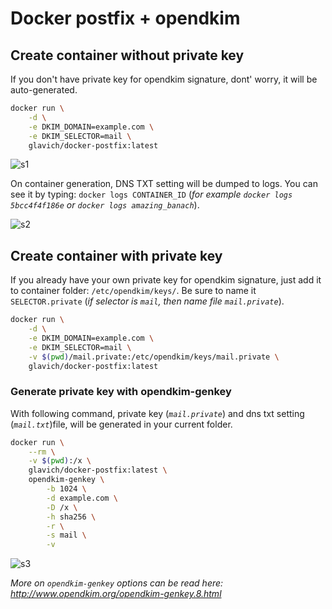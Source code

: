 # Docker postfix + opendkim

## Create container without private key

If you don't have private key for opendkim signature, dont' worry, it will be auto-generated.

```sh
docker run \
	-d \
	-e DKIM_DOMAIN=example.com \
	-e DKIM_SELECTOR=mail \
	glavich/docker-postfix:latest
```

![s1](https://user-images.githubusercontent.com/2729571/37899420-c6ef5bce-30eb-11e8-8caa-551ca1a3af43.gif)

On container generation, DNS TXT setting will be dumped to logs. You can see it by typing: `docker logs CONTAINER_ID` (*for example `docker logs 5bcc4f4f186e` or `docker logs amazing_banach`*).

![s2](https://user-images.githubusercontent.com/2729571/37899471-e288bbaa-30eb-11e8-9005-c6014da04b13.gif)

## Create container with private key

If you already have your own private key for opendkim signature, just add it to container folder: `/etc/opendkim/keys/`. Be sure to name it `SELECTOR.private` (*if selector is `mail`, then name file `mail.private`*).

```sh
docker run \
	-d \
	-e DKIM_DOMAIN=example.com \
	-e DKIM_SELECTOR=mail \
	-v $(pwd)/mail.private:/etc/opendkim/keys/mail.private \
	glavich/docker-postfix:latest
```

### Generate private key with opendkim-genkey

With following command, private key (*`mail.private`*) and dns txt setting (*`mail.txt`*)file, will be generated in your current folder.

```sh
docker run \
	--rm \
	-v $(pwd):/x \
	glavich/docker-postfix:latest \
	opendkim-genkey \
		-b 1024 \
		-d example.com \
		-D /x \
		-h sha256 \
		-r \
		-s mail \
		-v
```

![s3](https://user-images.githubusercontent.com/2729571/37899518-01ff82ac-30ec-11e8-845c-7318753f349d.gif)

*More on `opendkim-genkey` options can be read here: http://www.opendkim.org/opendkim-genkey.8.html*
